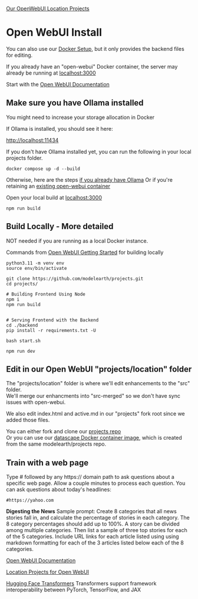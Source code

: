 [Our OpenWebUI Location Projects](../)
# Open WebUI Install
<!--Pinecone -->

You can also use our [Docker Setup](docker), but it only provides the backend files for editing.

If you already have an "open-webui" Docker container, the server may already be running at [localhost:3000](http://localhost:3000)

Start with the [Open WebUI Documentation](https://docs.openwebui.com/)


## Make sure you have Ollama installed

You might need to increase your storage allocation in Docker

If Ollama is installed, you should see it here:

[http://localhost:11434](http://localhost:11434)

<!-- Also saw this in Settings > Conections:  http://ollama:11434 -->

If you don't have Ollama installed yet, you can run the following in your local projects folder.  
<!--(If you already have an "open-webui" container in Docker, delete or rename it.)-->

	docker compose up -d --build

<!-- If you already have Ollama running in Docker,
	the above command my exceed the avalable allocated memory. -->

Otherwise, here are the steps [if you already have Ollama](https://docs.openwebui.com/)
Or if you're retaining an [existing open-webui container](https://docs.openwebui.com/getting-started/)
<!--
, and using GPU Support, then run:

	docker run -d -p 3000:8080 --gpus=all -v ollama:/root/.ollama -v open-webui:/app/backend/data --name open-webui --restart always ghcr.io/open-webui/open-webui:ollama
-->

Open your local build at [localhost:3000](http://localhost:3000)

	npm run build



## Build Locally - More detailed

NOT needed if you are running as a local Docker instance.  

Commands from [Open WebUI Getting Started](https://docs.openwebui.com/getting-started/) for building locally

	python3.11 -m venv env
	source env/bin/activate

	git clone https://github.com/modelearth/projects.git
	cd projects/

<!--
	# Copying required .env file
	cp -RPp .env.example .env
-->

	# Building Frontend Using Node
	npm i
	npm run build


	# Serving Frontend with the Backend
	cd ./backend
	pip install -r requirements.txt -U

	bash start.sh

	npm run dev

## Edit in our Open WebUI "projects/location" folder

The "projects/location" folder is where we'll edit enhancements to the "src" folder.  
We'll merge our enhancments into "src-merged" so we don't have sync issues with open-webui.

We also edit index.html and active.md in our "projects" fork root since we added those files.

<span style="color:red; display:none">
We've temporarily deactivated the following while we move it to another repo. It seems that the large size of the Docker container may have filled our storage space, preventing other pages in the model.earth repos from being deployed. Old pages were stuck in the cache.
</span>

You can either fork and clone our [projects repo](https://github.com/ModelEarth/projects)  
Or you can use our [datascape Docker container image](https://github.com/users/datascape/packages/container/package/projects), which is created from the same modelearth/projects repo.

## Train with a web page

Type # followed by any https:// domain path to ask questions about a specific web page. 
Allow a couple minutes to process each question. You can ask questions about today's headlines:

	#https://yahoo.com

**Digesting the News**
Sample prompt: Create 8 categories that all news stories fall in, and calculate the percentage of stories in each category. The 8 category percentages should add up to 100%. A story can be divided among multiple categories. Then list a sample of three top stories for each of the 5 categories. Include URL links for each article listed using using markdown formatting for each of the 3 articles listed below each of the 8 categories.

<!-- npm run preview didn't have an api. flower -->

[Open WebUI Documentation](https://docs.openwebui.com/)

[Location Projects for Open WebUI](../)


[Hugging Face Transformers](https://huggingface.co/docs/transformers)
Transformers support framework interoperability between PyTorch, TensorFlow, and JAX